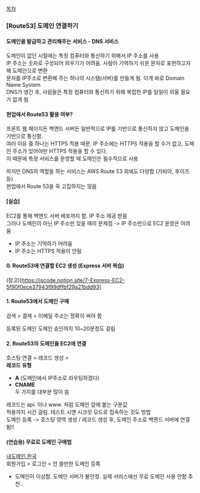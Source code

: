 [목차](https://garamgaram5.github.io/blog)    
### [Route53] 도메인 연결하기   
   
#### 도메인을 발급하고 관리해주는 서비스 - DNS 서비스    
    
도메인이 없던 시절에는 특정 컴퓨터와 통신하기 위해서 IP 주소를 사용    
IP 주소는 숫자로 구성되어 외우기가 어려움. 사람이 기억하기 쉬운 문자로 표현하고자 해 도메인으로 변환    
문자를 IP주소로 변환해 주는 하나의 시스템(서버)를 만들게 됨. 이게 바로 Domain Name System    
DNS가 생긴 후, 사람들은 특정 컴퓨터와 통신하기 위해 복잡한 IP를 일일이 외울 필요가 없게 됨    
    
#### 현업에서 Route53 활용 여부?    
    
프론트 웹 페이지든 백엔드 서버든 일반적으로 IP를 기반으로 통신하지 않고 도메인을 기반으로 통신함.    
여러 이유 중 하나는 HTTPS 적용 때문. IP 주소에는 HTTPS 적용을 할 수가 없고, 도메인 주소가 있어야만 HTTPS 적용을 할 수 있다.     
이 때문에 특정 서비스를 운영할 때 도메인은 필수적으로 사용    
    
하지만 DNS의 역할을 하는 서비스는 AWS Route 53 외에도 다양함 (가비아, 후이즈 등)    
현업에서 Route 53을 꼭 고집하지는 않음    
    
#### [실습]    
EC2를 통해 백엔드 서버 배포까지 함. IP 주소 제공 받음    
그러나 도메인이 아닌 IP 주소만 있을 때의 문제점 -> IP 주소만으로 EC2 운영은 어려움    
- IP 주소는 기억하기 어려움    
- IP 주소는 HTTPS 적용이 안됨    
    
#### 0. Route53에 연결할 EC2 생성 (Express 서버 복습)   
(참고)[https://jscode.notion.site/7-Express-EC2-5f90f0ece37943f99dffbf29a21bdd93]
    
#### 1. Route53에서 도메인 구매    
    
검색 > 결제 > 이메일 주소는 정확히 써야 함    
    
등록된 도메인
도메인 승인까지 10~20분정도 걸림    
    
#### 2. Route53의 도메인을 EC2에 연결    
호스팅 연결 > 레코드 생성 >     
**레코드 유형**    
- **A**  (도메인에서 IP주소로 라우팅하겠다)    
- **CNAME**    
두 가지를 대부분 많이 씀    
    
레코드는 api. 이나 www. 처럼 도메인 앞에 붙는 구분값    
적용까지 시간 걸림. 테스트 시엔 시크릿 모드로 접속하는 것도 방법    
도메인 등록 -> 호스팅 영역 생성 / 레코드 생성 후, 도메인 주소로 백엔드 서버에 연결됨!!    
    
#### (연습용) 무료로 도메인 구매법    
[내도메인.한국](https://xn--220b31d95hq8o.xn--3e0b707e/)    
회원가입 > 로그인 > 안 쓸만한 도메인 등록    
- 도메인이 이상함. 도메인 서버가 불안정. 실제 서비스에선 무료 도메인 사용 안함 추천..    
